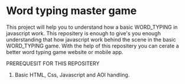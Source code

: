 # Word typing master game
This project will help you to understand how a basic WORD_TYPING in javascript work. This repositery is enough to give's
you enough understanding that how javascript work behind the scene in the basic WORD_TYPING game. With the help of this repositery you can 
cerate a better word typing game website or mobile app.

PREREQUESIT FOR THIS REPOSITERY
1. Basic HTML, Css, Javascript and AOI handling.
